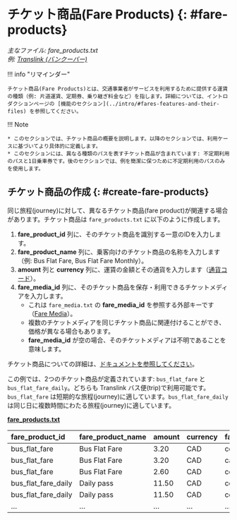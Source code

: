 # チケット商品(Fare Products) {: #fare-products}


*主なファイル: fare_products.txt*  
*例: [Translink (バンクーバー)](../intro/#translink-vancouver)*

!!! info "リマインダー" 

    チケット商品(Fare Products)とは、交通事業者がサービスを利用するために提供する運賃の種類（例: 片道運賃、定期券、乗り継ぎ料金など）を指します。詳細については、イントロダクションページの [機能のセクション](../intro/#fares-features-and-their-files) を参照してください。

!!! Note

    * このセクションでは、チケット商品の概要を説明します。以降のセクションでは、利用ケースに基づいてより具体的に定義します。  
    * このセクションには、異なる種類のパスを表すチケット商品が含まれています: 不定期利用のパスと1日乗車券です。後のセクションでは、例を簡潔に保つために不定期利用のパスのみを使用します。

## チケット商品の作成 {: #create-fare-products}


同じ旅程(journey)に対して、異なるチケット商品(fare product)が関連する場合があります。チケット商品は `fare_products.txt` に以下のように作成します。

1. **fare_product_id** 列に、そのチケット商品を識別する一意のIDを入力します。  
2. **fare_product_name** 列に、乗客向けのチケット商品の名称を入力します（例: Bus Flat Fare, Bus Flat Fare Monthly）。  
3. **amount** 列と **currency** 列に、運賃の金額とその通貨を入力します（[通貨コード](https://en.wikipedia.org/wiki/ISO_4217#Active_codes)）。  
4. **fare_media_id** 列に、そのチケット商品を保存・利用できるチケットメディアを入力します。  
    * これは `fare_media.txt` の **fare_media_id** を参照する外部キーです（[Fare Media](../../../reference/#fare_mediatxt)）。  
    * 複数のチケットメディアを同じチケット商品に関連付けることができ、価格が異なる場合もあります。  
    * **fare_media_id** が空の場合、そのチケットメディアは不明であることを意味します。

チケット商品についての詳細は、[ドキュメントを参照してください](../../../reference/#fare_productstxt)。

この例では、2つのチケット商品が定義されています: `bus_flat_fare` と `bus_flat_fare_daily`。どちらも Translink バス便(trip)で利用可能です。`bus_flat_fare` は短期的な旅程(journey)に適しています。`bus_flat_fare_daily` は同じ日に複数時間にわたる旅程(journey)に適しています。

[**fare_products.txt**](../../../reference/#fare_productstxt)

| fare_product_id | fare_product_name | amount | currency | fare_media_id |
| :---- | :---- | :---- | :---- | :---- |
| bus_flat_fare | Bus Flat Fare | 3.20 | CAD | contactless |
| bus_flat_fare | Bus Flat Fare | 3.20 | CAD | cash |
| bus_flat_fare | Bus Flat Fare | 2.60 | CAD | compass_card |
| bus_flat_fare_daily | Daily pass | 11.50 | CAD | compass_card |
| bus_flat_fare_daily | Daily pass | 11.50 | CAD | compass_ticket |
| … | … | … | … | … |
